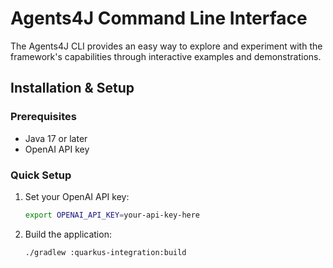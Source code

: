 # Agents4J Command Line Interface

The Agents4J CLI provides an easy way to explore and experiment with the framework's capabilities through interactive examples and demonstrations.

## Installation & Setup

### Prerequisites
- Java 17 or later
- OpenAI API key

### Quick Setup
1. Set your OpenAI API key:
   ```bash
   export OPENAI_API_KEY=your-api-key-here
   ```

2. Build the application:
   ```bash
   ./gradlew :quarkus-integration:build
   ```
